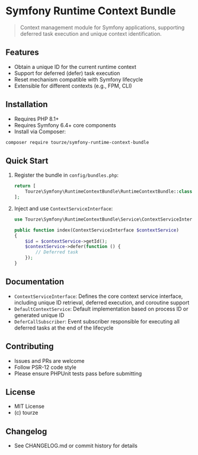 # Symfony Runtime Context Bundle

> Context management module for Symfony applications, supporting deferred task execution and unique context identification.

## Features

- Obtain a unique ID for the current runtime context
- Support for deferred (defer) task execution
- Reset mechanism compatible with Symfony lifecycle
- Extensible for different contexts (e.g., FPM, CLI)

## Installation

- Requires PHP 8.1+
- Requires Symfony 6.4+ core components
- Install via Composer:

```bash
composer require tourze/symfony-runtime-context-bundle
```

## Quick Start

1. Register the bundle in `config/bundles.php`:

   ```php
   return [
       Tourze\Symfony\RuntimeContextBundle\RuntimeContextBundle::class => ['all' => true],
   ];
   ```

2. Inject and use `ContextServiceInterface`:

   ```php
   use Tourze\Symfony\RuntimeContextBundle\Service\ContextServiceInterface;

   public function index(ContextServiceInterface $contextService)
   {
       $id = $contextService->getId();
       $contextService->defer(function () {
           // Deferred task
       });
   }
   ```

## Documentation

- `ContextServiceInterface`: Defines the core context service interface, including unique ID retrieval, deferred execution, and coroutine support
- `DefaultContextService`: Default implementation based on process ID or generated unique ID
- `DeferCallSubscriber`: Event subscriber responsible for executing all deferred tasks at the end of the lifecycle

## Contributing

- Issues and PRs are welcome
- Follow PSR-12 code style
- Please ensure PHPUnit tests pass before submitting

## License

- MIT License
- (c) tourze

## Changelog

- See CHANGELOG.md or commit history for details
